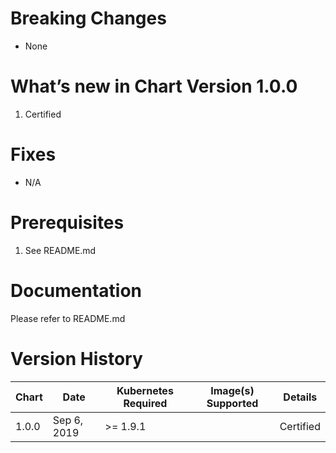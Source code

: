 # Breaking Changes
* None

# What’s new in Chart Version 1.0.0
1. Certified


# Fixes
* N/A

# Prerequisites
1. See README.md

# Documentation
Please refer to README.md

# Version History

| Chart | Date        | Kubernetes Required | Image(s) Supported | Details |
| ----- | ----------- | ----------- | ------------------ | ------- |
| 1.0.0 | Sep 6, 2019 | >= 1.9.1   |  | Certified |

